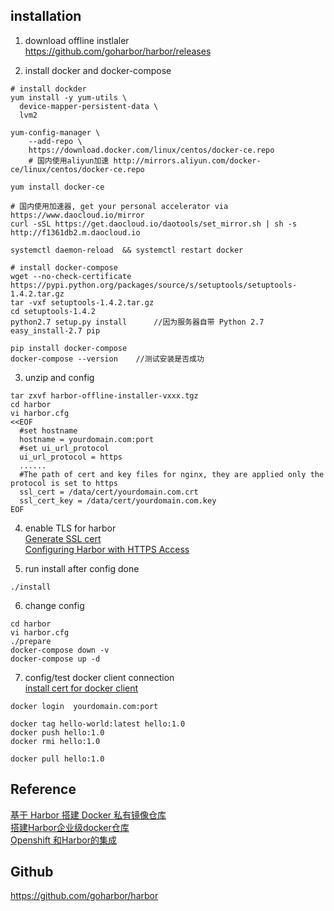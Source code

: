 ## installation
1. download offline instlaler  
https://github.com/goharbor/harbor/releases   

2. install docker and docker-compose
```
# install dockder
yum install -y yum-utils \
  device-mapper-persistent-data \
  lvm2
  
yum-config-manager \
    --add-repo \
    https://download.docker.com/linux/centos/docker-ce.repo  
    # 国内使用aliyun加速 http://mirrors.aliyun.com/docker-ce/linux/centos/docker-ce.repo
    
yum install docker-ce

# 国内使用加速器, get your personal accelerator via https://www.daocloud.io/mirror
curl -sSL https://get.daocloud.io/daotools/set_mirror.sh | sh -s http://f1361db2.m.daocloud.io

systemctl daemon-reload  && systemctl restart docker

# install docker-compose
wget --no-check-certificate https://pypi.python.org/packages/source/s/setuptools/setuptools-1.4.2.tar.gz
tar -vxf setuptools-1.4.2.tar.gz
cd setuptools-1.4.2
python2.7 setup.py install		//因为服务器自带 Python 2.7
easy_install-2.7 pip

pip install docker-compose
docker-compose --version	//测试安装是否成功
```

3. unzip and config
```
tar zxvf harbor-offline-installer-vxxx.tgz
cd harbor
vi harbor.cfg
<<EOF
  #set hostname
  hostname = yourdomain.com:port
  #set ui_url_protocol
  ui_url_protocol = https
  ......
  #The path of cert and key files for nginx, they are applied only the protocol is set to https 
  ssl_cert = /data/cert/yourdomain.com.crt
  ssl_cert_key = /data/cert/yourdomain.com.key
EOF
```

4. enable TLS for harbor  
[Generate SSL cert](https://github.com/jethroau/blogs/blob/master/Docker/tls-auth-registry.md#server-side)  
[Configuring Harbor with HTTPS Access](https://github.com/goharbor/harbor/blob/master/docs/configure_https.md)

5. run install after config done
```
./install
```

6. change config
```
cd harbor
vi harbor.cfg
./prepare 
docker-compose down -v
docker-compose up -d
```

7. config/test docker client connection  
[install cert for docker client](https://github.com/jethroau/blogs/blob/master/Docker/tls-auth-registry.md#install-cert-for-docker-client)  
```
docker login  yourdomain.com:port

docker tag hello-world:latest hello:1.0 
docker push hello:1.0
docker rmi hello:1.0

docker pull hello:1.0
```


## Reference
[基于 Harbor 搭建 Docker 私有镜像仓库](https://zhuanlan.zhihu.com/p/31483386)  
[搭建Harbor企业级docker仓库](https://www.cnblogs.com/pangguoping/p/7650014.html)  
[Openshift 和Harbor的集成](https://www.cnblogs.com/ericnie/p/10099856.html)


## Github
https://github.com/goharbor/harbor  

